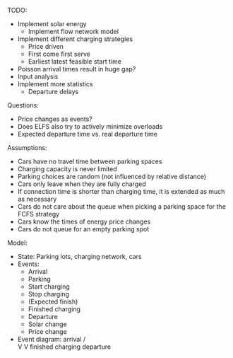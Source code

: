 TODO:
  - Implement solar energy
    - Implement flow network model
  - Implement different charging strategies
    - Price driven
    - First come first serve
    - Earliest latest feasible start time
  - Poisson arrival times result in huge gap?
  - Input analysis
  - Implement more statistics
    - Departure delays

Questions:
  - Price changes as events?
  - Does ELFS also try to actively minimize overloads
  - Expected departure time vs. real departure time

Assumptions:
  - Cars have no travel time between parking spaces
  - Charging capacity is never limited
  - Parking choices are random (not influenced by relative distance)
  - Cars only leave when they are fully charged
  - If connection time is shorter than charging time, it is extended as much as necessary
  - Cars do not care about the queue when picking a parking space for the FCFS strategy
  - Cars know the times of energy price changes
  - Cars do not queue for an empty parking spot

Model:
  - State: Parking lots, charging network, cars
  - Events:
    - Arrival
    - Parking
    - Start charging
    - Stop charging
    - (Expected finish)
    - Finished charging
    - Departure
    - Solar change
    - Price change
  - Event diagram:         arrival
                          /       \
                         V         V
          finished charging       departure
